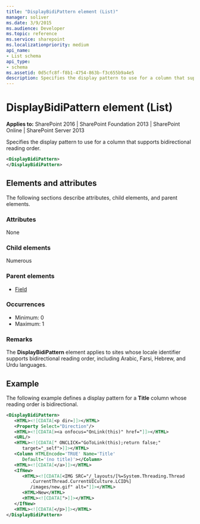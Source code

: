 ```yaml
---
title: "DisplayBidiPattern element (List)"
manager: soliver
ms.date: 3/9/2015
ms.audience: Developer
ms.topic: reference
ms.service: sharepoint
ms.localizationpriority: medium
api_name:
- List schema
api_type:
- schema
ms.assetid: 0d5cfc8f-f8b1-4754-863b-f3c655b9a4e5
description: Specifies the display pattern to use for a column that supports bidirectional reading order.
---
```


# DisplayBidiPattern element (List)

**Applies to:** SharePoint 2016 | SharePoint Foundation 2013 | SharePoint Online | SharePoint Server 2013
  
Specifies the display pattern to use for a column that supports bidirectional reading order.
  
```XML
<DisplayBidiPattern>
</DisplayBidiPattern>
```

## Elements and attributes

The following sections describe attributes, child elements, and parent elements.

### Attributes

None
   
### Child elements

Numerous 
   
### Parent elements

- [Field](field-element-list.md)
   
### Occurrences

- Minimum: 0  
- Maximum: 1 
   
### Remarks

The **DisplayBidiPattern** element applies to sites whose locale identifier supports bidirectional reading order, including Arabic, Farsi, Hebrew, and Urdu languages. 
  
## Example

The following example defines a display pattern for a **Title** column whose reading order is bidirectional. 
  
```XML
<DisplayBidiPattern>
   <HTML><![CDATA[<p dir=]]></HTML>
   <Property Select="Direction"/>
   <HTML><![CDATA[><a onfocus="OnLink(this)" href="]]></HTML>
   <URL/>
   <HTML><![CDATA[" ONCLICK="GoToLink(this);return false;" 
      target="_self">]]></HTML>
   <Column HTMLEncode='TRUE' Name='Title' 
      Default='(no title)'></Column>
   <HTML><![CDATA[</a>]]></HTML>
   <IfNew>
      <HTML><![CDATA[<IMG SRC="/_layouts/[%=System.Threading.Thread
         .CurrentThread.CurrentUICulture.LCID%]
         /images/new.gif" alt="]]></HTML>
      <HTML>New</HTML>
      <HTML><![CDATA[">]]></HTML>
   </IfNew>
   <HTML><![CDATA[</p>]]></HTML>
</DisplayBidiPattern>
```
   
<br/> 
